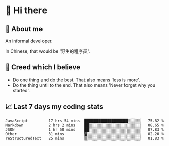 # 👋 Hi there

## :speech_balloon: About me

An informal developer.

In Chinese, that would be '野生的程序员'.

## :see_no_evil: Creed which I believe

- Do one thing and do the best. That also means 'less is more'.
- Do the thing until to the end. That also means 'Never forget why you started'.

## :chart_with_upwards_trend: Last 7 days my coding stats

<!--START_SECTION:waka-->
```text
JavaScript         17 hrs 54 mins  ███████████████████░░░░░░   75.82 % 
Markdown           2 hrs 2 mins    ██░░░░░░░░░░░░░░░░░░░░░░░   08.65 % 
JSON               1 hr 50 mins    ██░░░░░░░░░░░░░░░░░░░░░░░   07.83 % 
Other              31 mins         ▓░░░░░░░░░░░░░░░░░░░░░░░░   02.20 % 
reStructuredText   25 mins         ▒░░░░░░░░░░░░░░░░░░░░░░░░   01.83 % 
```
<!--END_SECTION:waka-->
